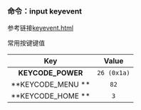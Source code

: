 ### 命令：input keyevent

参考链接[keyevent.html](https://developer.android.com/reference/android/view/KeyEvent.html)  

常用按键键值

| Key             | Value         |
|:---------------:|:-------------:|
|**KEYCODE_POWER**| `26 (0x1a)`   |
|**KEYCODE_MENU **| `82`          |
|**KEYCODE_HOME **| `3`           |
